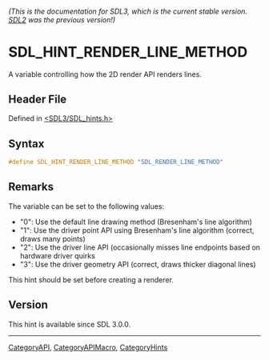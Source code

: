###### (This is the documentation for SDL3, which is the current stable version. [SDL2](https://wiki.libsdl.org/SDL2/) was the previous version!)
# SDL_HINT_RENDER_LINE_METHOD

A variable controlling how the 2D render API renders lines.

## Header File

Defined in [<SDL3/SDL_hints.h>](https://github.com/libsdl-org/SDL/blob/main/include/SDL3/SDL_hints.h)

## Syntax

```c
#define SDL_HINT_RENDER_LINE_METHOD "SDL_RENDER_LINE_METHOD"
```

## Remarks

The variable can be set to the following values:

- "0": Use the default line drawing method (Bresenham's line algorithm)
- "1": Use the driver point API using Bresenham's line algorithm (correct,
  draws many points)
- "2": Use the driver line API (occasionally misses line endpoints based on
  hardware driver quirks
- "3": Use the driver geometry API (correct, draws thicker diagonal lines)

This hint should be set before creating a renderer.

## Version

This hint is available since SDL 3.0.0.

----
[CategoryAPI](CategoryAPI), [CategoryAPIMacro](CategoryAPIMacro), [CategoryHints](CategoryHints)

